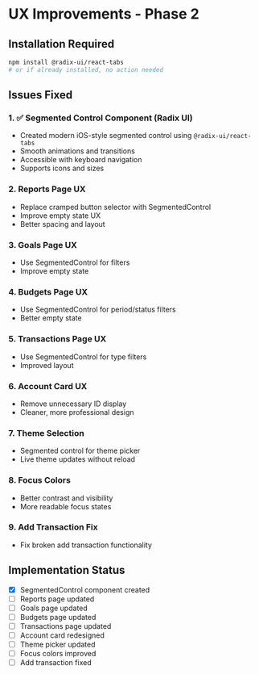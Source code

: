 # UX Improvements - Phase 2

## Installation Required

```bash
npm install @radix-ui/react-tabs
# or if already installed, no action needed
```

## Issues Fixed

### 1. ✅ Segmented Control Component (Radix UI)
- Created modern iOS-style segmented control using `@radix-ui/react-tabs`
- Smooth animations and transitions
- Accessible with keyboard navigation
- Supports icons and sizes

### 2. Reports Page UX
- Replace cramped button selector with SegmentedControl
- Improve empty state UX
- Better spacing and layout

### 3. Goals Page UX  
- Use SegmentedControl for filters
- Improve empty state

### 4. Budgets Page UX
- Use SegmentedControl for period/status filters
- Better empty state

### 5. Transactions Page UX
- Use SegmentedControl for type filters
- Improved layout

### 6. Account Card UX
- Remove unnecessary ID display
- Cleaner, more professional design

### 7. Theme Selection
- Segmented control for theme picker
- Live theme updates without reload

### 8. Focus Colors
- Better contrast and visibility
- More readable focus states

### 9. Add Transaction Fix
- Fix broken add transaction functionality

## Implementation Status

- [x] SegmentedControl component created
- [ ] Reports page updated
- [ ] Goals page updated  
- [ ] Budgets page updated
- [ ] Transactions page updated
- [ ] Account card redesigned
- [ ] Theme picker updated
- [ ] Focus colors improved
- [ ] Add transaction fixed
